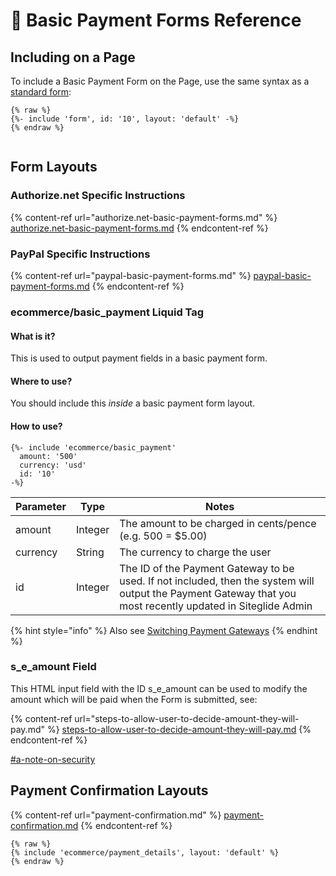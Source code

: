 # 👀 Basic Payment Forms Reference

## Including on a Page

To include a Basic Payment Form on the Page, use the same syntax as a [standard form](../../../cms/forms/forms-reference.md):

```liquid
{% raw %}
{%- include 'form', id: '10', layout: 'default' -%}
{% endraw %}


```

## Form Layouts

### Authorize.net Specific Instructions

{% content-ref url="authorize.net-basic-payment-forms.md" %}
[authorize.net-basic-payment-forms.md](authorize.net-basic-payment-forms.md)
{% endcontent-ref %}

### PayPal Specific Instructions

{% content-ref url="paypal-basic-payment-forms.md" %}
[paypal-basic-payment-forms.md](paypal-basic-payment-forms.md)
{% endcontent-ref %}

### ecommerce/basic\_payment Liquid Tag

#### What is it?

This is used to output payment fields in a basic payment form.

#### Where to use?

You should include this _inside_ a basic payment form layout.

#### How to use?

```liquid
{%- include 'ecommerce/basic_payment'
  amount: '500'
  currency: 'usd'
  id: '10'
-%}
```

| Parameter | Type    | Notes                                                                                                                                                        |
| --------- | ------- | ------------------------------------------------------------------------------------------------------------------------------------------------------------ |
| amount    | Integer | The amount to be charged in cents/pence (e.g. 500 = $5.00)                                                                                                   |
| currency  | String  | The currency to charge the user                                                                                                                              |
| id        | Integer | The ID of the Payment Gateway to be used. If not included, then the system will output the Payment Gateway that you most recently updated in Siteglide Admin |

{% hint style="info" %}
Also see [Switching Payment Gateways](../../payment-gateways/switching-gateway.md)
{% endhint %}

### s\_e\_amount Field

This HTML input field with the ID s\_e\_amount can be used to modify the amount which will be paid when the Form is submitted, see:

{% content-ref url="steps-to-allow-user-to-decide-amount-they-will-pay.md" %}
[steps-to-allow-user-to-decide-amount-they-will-pay.md](steps-to-allow-user-to-decide-amount-they-will-pay.md)
{% endcontent-ref %}

[#a-note-on-security](../../../module-ecommerce/get-started-ecommerce/basic-payment-forms/basic-payments.md#a-note-on-security "mention")

## Payment Confirmation Layouts

{% content-ref url="payment-confirmation.md" %}
[payment-confirmation.md](payment-confirmation.md)
{% endcontent-ref %}

```
{% raw %}
{% include 'ecommerce/payment_details', layout: 'default' %}
{% endraw %}
```
